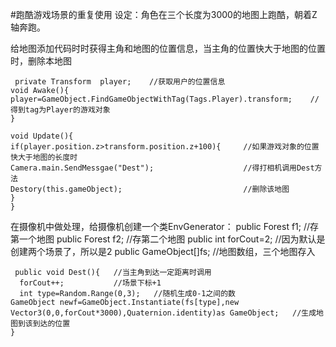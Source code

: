 #跑酷游戏场景的重复使用
设定：角色在三个长度为3000的地图上跑酷，朝着Z轴奔跑。

 给地图添加代码时时获得主角和地图的位置信息，当主角的位置快大于地图的位置时，删除本地图

	 private Transform  player;    //获取用户的位置信息
	void Awake(){
	player=GameObject.FindGameObjectWithTag(Tags.Player).transform;    //得到tag为Player的游戏对象
	}
	
	void Update(){
	if(player.position.z>transform.position.z+100){     //如果游戏对象的位置快大于地图的长度时
	Camera.main.SendMessgae("Dest");                    //得打相机调用Dest方法
	Destory(this.gameObject);                           //删除该地图
	}
	}


 在摄像机中做处理，给摄像机创建一个类EnvGenerator：
	 public Forest f1;     //存第一个地图
	 public Forest f2;      //存第二个地图
	 public int forCout=2;   //因为默认是创建两个场景了，所以是2
	 public GameObject[]fs;   //地图数组，三个地图存入
	
	 public void Dest(){   //当主角到达一定距离时调用
	  forCout++;           //场景下标+1
	  int type=Random.Range(0,3);   //随机生成0-1之间的数
	GameObject newf=GameObject.Instantiate(fs[type],new Vector3(0,0,forCout*3000),Quaternion.identity)as GameObject;   //生成地图到该到达的位置
	}
